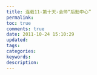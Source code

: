 ```yaml
---
title: 连载11-第十天-会师“后勤中心”
permalink: 
toc: true
comments: true
date: 2011-10-24 15:10:29
updated:
tags:
categories:
keywords:
description:
---
```

